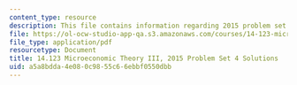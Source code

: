 ```yaml
---
content_type: resource
description: This file contains information regarding 2015 problem set 4 solutions.
file: https://ol-ocw-studio-app-qa.s3.amazonaws.com/courses/14-123-microeconomic-theory-iii-spring-2015/a5a8bdda4e080c9855c66ebbf0550dbb_MIT14_123S15_PSet_4_Sol_15.pdf
file_type: application/pdf
resourcetype: Document
title: 14.123 Microeconomic Theory III, 2015 Problem Set 4 Solutions
uid: a5a8bdda-4e08-0c98-55c6-6ebbf0550dbb
---
```

